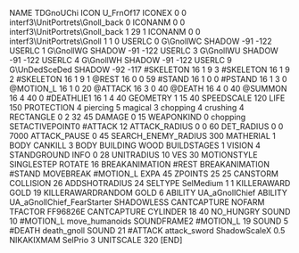 NAME 			TDGnoUChi
ICON 			U_FrnOf17
ICONEX 0 0 interf3\UnitPortrets\Gnoll_back 0
ICONANM 0 0 interf3\UnitPortrets\Gnoll_back 1 29 1
ICONANM 0 0 interf3\UnitPortrets\Gnoll 1 1 0
USERLC 			0 G\GnollWC SHADOW -91 -122
USERLC 			1 G\GnollWG SHADOW -91 -122
USERLC 			3 G\GnollWU SHADOW -91 -122
USERLC 			4 G\GnollWH SHADOW -91 -122
USERLC 			9 G\UnDedSceDed SHADOW -92 -117
#SKELETON               16 1 9 3
#SKELETON               16 1 9 2
#SKELETON               16 1 9 1
@REST      		16 0 0 59
#STAND     		16 1 0 0
#PSTAND    		16 1 3 0
@MOTION_L  		16 1 0 20
@ATTACK    		16 3 0 40
@DEATH     		16 4 0 40
@SUMMON     		16 4 40 0 
#DEATHLIE1 		16 1 4 40
GEOMETRY 		1 15 40
SPEEDSCALE		120
LIFE     		150
PROTECTION 		4 piercing 5 magical 3 chopping 4 crushing 4
RECTANGLE 		0 2 32 45
DAMAGE   		0 15
WEAPONKIND 		0 chopping
SETACTIVEPOINT0		#ATTACK 12
ATTACK_RADIUS 		0 0 60
DET_RADIUS 		0 0 7000
ATTACK_PAUSE 		0 45
SEARCH_ENEMY_RADIUS 	300
MATHERIAL 		1 BODY
CANKILL 3 BODY BUILDING WOOD 
BUILDSTAGES 		1
VISION 			4
STANDGROUND
INFO 			0 28
UNITRADIUS 		10
VES 			30
MOTIONSTYLE 		SINGLESTEP
ROTATE 			16
BREAKANIMATION 		#REST
BREAKANIMATION 		#STAND
MOVEBREAK 		#MOTION_L
EXPA 			45
ZPOINTS 25 25
CANSTORM
COLLISION 26
ADDSHOTRADIUS 24
SELTYPE SelMedium 1 1
KILLERAWARD             GOLD 19
KILLERAWARDRANDOM       GOLD 6
ABILITY			UA_aGnollChief
ABILITY			UA_aGnollChief_FearStarter
SHADOWLESS
CANTCAPTURE
NOFARM
TFACTOR FF96826E
CANTCAPTURE
CYLINDER 18 40
NO_HUNGRY
SOUND 10 #MOTION_L move_humanoids
SOUNDFRAME2 #MOTION_L 19
SOUND 5 #DEATH death_gnoll
SOUND 21 #ATTACK attack_sword
ShadowScaleX 0.5
NIKAKIXMAM
SelPrio 3
UNITSCALE		320
[END]
